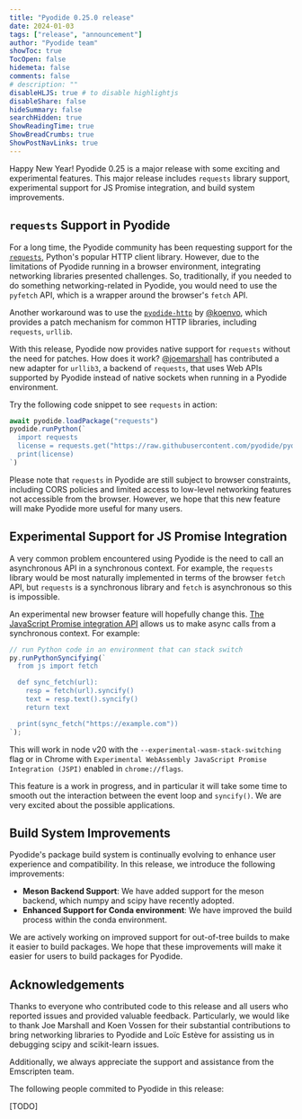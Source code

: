 ```yaml
---
title: "Pyodide 0.25.0 release"
date: 2024-01-03
tags: ["release", "announcement"]
author: "Pyodide team"
showToc: true
TocOpen: false
hidemeta: false
comments: false
# description: ""
disableHLJS: true # to disable highlightjs
disableShare: false
hideSummary: false
searchHidden: true
ShowReadingTime: true
ShowBreadCrumbs: true
ShowPostNavLinks: true
---
```


Happy New Year! Pyodide 0.25 is a major release with some exciting and
experimental features. This major release includes `requests` library support,
experimental support for JS Promise integration, and build system improvements.

## `requests` Support in Pyodide

For a long time, the Pyodide community has been requesting support for the
[`requests`](https://github.com/psf/requests), Python's popular HTTP client
library. However, due to the limitations of Pyodide running in a browser
environment, integrating networking libraries presented challenges. So,
traditionally, if you needed to do something networking-related in Pyodide, you
would need to use the `pyfetch` API, which is a wrapper around the browser's
`fetch` API.

Another workaround was to use the
[`pyodide-http`](https://github.com/koenvo/pyodide-http) by
[@koenvo](https://github.com/koenvo), which provides a patch mechanism for
common HTTP libraries, including `requests`, `urllib`.

With this release, Pyodide now provides native support for `requests` without
the need for patches. How does it work?
[@joemarshall](https://github.com/joemarshall) has contributed a new adapter for
`urllib3`, a backend of `requests`, that uses Web APIs supported by Pyodide
instead of native sockets when running in a Pyodide environment.

Try the following code snippet to see `requests` in action:

```js
await pyodide.loadPackage("requests")
pyodide.runPython(`
  import requests
  license = requests.get("https://raw.githubusercontent.com/pyodide/pyodide/main/LICENSE").text
  print(license)
`)
```

Please note that `requests` in Pyodide are still subject to browser constraints,
including CORS policies and limited access to low-level networking features not
accessible from the browser. However, we hope that this new feature will make
Pyodide more useful for many users.

## Experimental Support for JS Promise Integration

A very common problem encountered using Pyodide is the need to call an
asynchronous API in a synchronous context. For example, the `requests` library
would be most naturally implemented in terms of the browser `fetch` API, but
`requests` is a synchronous library and `fetch` is asynchronous so this is
impossible.

An experimental new browser feature will hopefully change this.
[The JavaScript Promise integration API](https://v8.dev/blog/jspi) allows us to
make async calls from a synchronous context. For example:
```js
// run Python code in an environment that can stack switch
py.runPythonSyncifying(`
  from js import fetch

  def sync_fetch(url):
    resp = fetch(url).syncify()
    text = resp.text().syncify()
    return text

  print(sync_fetch("https://example.com"))
`);
```
This will work in node v20 with the `--experimental-wasm-stack-switching` flag
or in Chrome with
`Experimental WebAssembly JavaScript Promise Integration (JSPI)` enabled in `chrome://flags`.

This feature is a work in progress, and in particular it will take some time to
smooth out the interaction between the event loop and `syncify()`. We are very
excited about the possible applications.

## Build System Improvements

Pyodide's package build system is continually evolving to enhance user
experience and compatibility. In this release, we introduce the following
improvements:

- **Meson Backend Support**: We have added support for the meson backend, which
  numpy and scipy have recently adopted.
- **Enhanced Support for Conda environment**: We have improved the build process
  within the conda environment.

We are actively working on improved support for out-of-tree builds to make it
easier to build packages. We hope that these improvements will make it easier
for users to build packages for Pyodide.

## Acknowledgements

Thanks to everyone who contributed code to this release and all users who
reported issues and provided valuable feedback. Particularly, we would like to
thank Joe Marshall and Koen Vossen for their substantial contributions to bring
networking libraries to Pyodide and Loïc Estève for assisting us in debugging
scipy and scikit-learn issues.

Additionally, we always appreciate the support and assistance from the
Emscripten team.

The following people commited to Pyodide in this release:

[TODO]